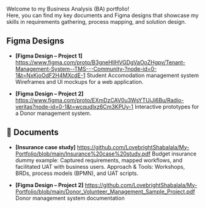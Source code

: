 Welcome to my Business Analysis (BA) portfolio!  
Here, you can find my key documents and Figma designs that showcase my skills in requirements gathering, process mapping, and solution design.

## Figma Designs

- **[Figma Design – Project 1]** https://www.figma.com/proto/B3gneHllHVGDgVaOoZHgpv/Tenant-Management-System--TMS---Community-?node-id=0-1&t=NxKjoOdF2H4MXcdE-1
  Student Accomodation management system Wireframes and UI mockups for a web application.

- **[Figma Design – Project 2]** https://www.figma.com/proto/EXmDzCAV0u3WsYTUiJi6Bu/Radio-veritas?node-id=0-1&t=wcqudlxz6Cm3KPUy-1
  Interactive prototypes for a Donor management system. 

## 📄 Documents

- **[Insurance case study]** https://github.com/LovebrightShabalala/My-Portfolio/blob/main/Insurance%20case%20study.pdf
  Budget insurance dummy example: Captured requirements, mapped workflows, and facilitated UAT with business users.
Approach & Tools: Workshops, BRDs, process models (BPMN), and UAT scripts.

 - **[Figma Design – Project 2]** https://github.com/LovebrightShabalala/My-Portfolio/blob/main/Donor_Volunteer_Management_Sample_Project.pdf
  Donor management system documentation 

